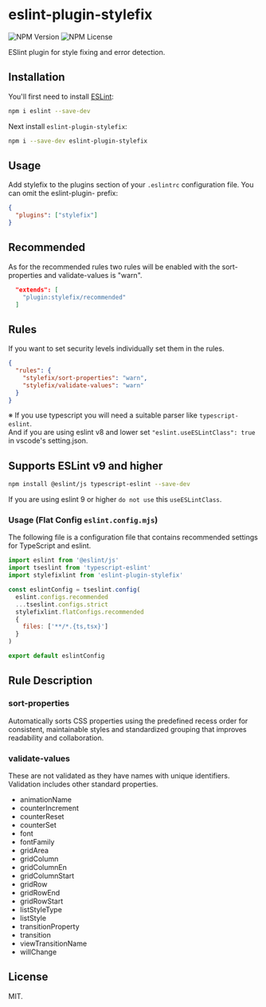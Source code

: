 # eslint-plugin-stylefix

![NPM Version](https://img.shields.io/npm/v/eslint-plugin-stylefix?color=brightgreen)
![NPM License](https://img.shields.io/npm/l/eslint-plugin-stylefix?color=yellow)

ESlint plugin for style fixing and error detection.

## Installation

You'll first need to install [ESLint](https://eslint.org/):

```sh
npm i eslint --save-dev
```

Next install `eslint-plugin-stylefix`:

```sh
npm i --save-dev eslint-plugin-stylefix
```

## Usage

Add stylefix to the plugins section of your `.eslintrc` configuration file. You can omit the eslint-plugin- prefix:

```json
{
  "plugins": ["stylefix"]
}
```

## Recommended

As for the recommended rules two rules will be enabled with the sort-properties and validate-values is "warn".

```json
  "extends": [
    "plugin:stylefix/recommended"
  ]
```

## Rules

If you want to set security levels individually set them in the rules.

```json
{
  "rules": {
    "stylefix/sort-properties": "warn",
    "stylefix/validate-values": "warn"
  }
}
```

※ If you use typescript you will need a suitable parser like `typescript-eslint`.  
And if you are using eslint v8 and lower set `"eslint.useESLintClass": true` in vscode's setting.json.

## Supports ESLint v9 and higher

```sh
npm install @eslint/js typescript-eslint --save-dev
```

If you are using eslint 9 or higher `do not use` this `useESLintClass`.

### Usage (Flat Config `eslint.config.mjs`)

The following file is a configuration file that contains recommended settings for TypeScript and eslint.

```js
import eslint from '@eslint/js'
import tseslint from 'typescript-eslint'
import stylefixlint from 'eslint-plugin-stylefix'

const eslintConfig = tseslint.config(
  eslint.configs.recommended
  ...tseslint.configs.strict
  stylefixlint.flatConfigs.recommended
  {
    files: ['**/*.{ts,tsx}']
  }
)

export default eslintConfig
```

## Rule Description

### sort-properties

Automatically sorts CSS properties using the predefined recess order for consistent, maintainable styles and standardized grouping that improves readability and collaboration.

### validate-values

These are not validated as they have names with unique identifiers.  
Validation includes other standard properties.

- animationName
- counterIncrement
- counterReset
- counterSet
- font
- fontFamily
- gridArea
- gridColumn
- gridColumnEn
- gridColumnStart
- gridRow
- gridRowEnd
- gridRowStart
- listStyleType
- listStyle
- transitionProperty
- transition
- viewTransitionName
- willChange

## License

MIT.
